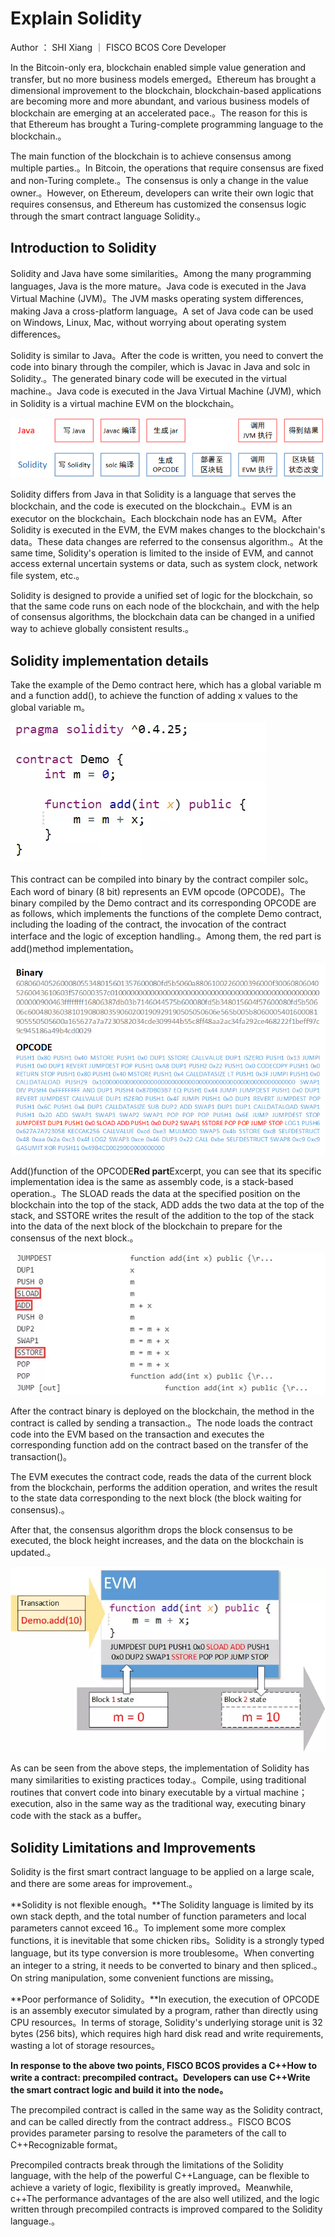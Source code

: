 # Explain Solidity

Author ： SHI Xiang ｜ FISCO BCOS Core Developer

In the Bitcoin-only era, blockchain enabled simple value generation and transfer, but no more business models emerged。Ethereum has brought a dimensional improvement to the blockchain, blockchain-based applications are becoming more and more abundant, and various business models of blockchain are emerging at an accelerated pace.。The reason for this is that Ethereum has brought a Turing-complete programming language to the blockchain.。

The main function of the blockchain is to achieve consensus among multiple parties.。In Bitcoin, the operations that require consensus are fixed and non-Turing complete.。The consensus is only a change in the value owner.。However, on Ethereum, developers can write their own logic that requires consensus, and Ethereum has customized the consensus logic through the smart contract language Solidity.。 

## Introduction to Solidity

Solidity and Java have some similarities。Among the many programming languages, Java is the more mature。Java code is executed in the Java Virtual Machine (JVM)。The JVM masks operating system differences, making Java a cross-platform language。A set of Java code can be used on Windows, Linux, Mac, without worrying about operating system differences。

Solidity is similar to Java。After the code is written, you need to convert the code into binary through the compiler, which is Javac in Java and solc in Solidity.。The generated binary code will be executed in the virtual machine.。Java code is executed in the Java Virtual Machine (JVM), which in Solidity is a virtual machine EVM on the blockchain。

![](../../../../images/articles/solidity_presensation/IMG_5440.PNG)

Solidity differs from Java in that Solidity is a language that serves the blockchain, and the code is executed on the blockchain.。EVM is an executor on the blockchain。Each blockchain node has an EVM。After Solidity is executed in the EVM, the EVM makes changes to the blockchain's data。These data changes are referred to the consensus algorithm.。At the same time, Solidity's operation is limited to the inside of EVM, and cannot access external uncertain systems or data, such as system clock, network file system, etc.。

Solidity is designed to provide a unified set of logic for the blockchain, so that the same code runs on each node of the blockchain, and with the help of consensus algorithms, the blockchain data can be changed in a unified way to achieve globally consistent results.。

## Solidity implementation details

Take the example of the Demo contract here, which has a global variable m and a function add(), to achieve the function of adding x values to the global variable m。

![](../../../../images/articles/solidity_presensation/IMG_5441.PNG)

This contract can be compiled into binary by the contract compiler solc。Each word of binary (8 bit) represents an EVM opcode (OPCODE)。The binary compiled by the Demo contract and its corresponding OPCODE are as follows, which implements the functions of the complete Demo contract, including the loading of the contract, the invocation of the contract interface and the logic of exception handling.。Among them, the red part is add()method implementation。

![](../../../../images/articles/solidity_presensation/IMG_5442.PNG)

Add()function of the OPCODE**Red part**Excerpt, you can see that its specific implementation idea is the same as assembly code, is a stack-based operation.。The SLOAD reads the data at the specified position on the blockchain into the top of the stack, ADD adds the two data at the top of the stack, and SSTORE writes the result of the addition to the top of the stack into the data of the next block of the blockchain to prepare for the consensus of the next block.。

![](../../../../images/articles/solidity_presensation/IMG_5443.PNG)

After the contract binary is deployed on the blockchain, the method in the contract is called by sending a transaction.。The node loads the contract code into the EVM based on the transaction and executes the corresponding function add on the contract based on the transfer of the transaction()。

The EVM executes the contract code, reads the data of the current block from the blockchain, performs the addition operation, and writes the result to the state data corresponding to the next block (the block waiting for consensus).。 

After that, the consensus algorithm drops the block consensus to be executed, the block height increases, and the data on the blockchain is updated.。

![](../../../../images/articles/solidity_presensation/IMG_5444.PNG)

As can be seen from the above steps, the implementation of Solidity has many similarities to existing practices today.。Compile, using traditional routines that convert code into binary executable by a virtual machine；execution, also in the same way as the traditional way, executing binary code with the stack as a buffer。

## Solidity Limitations and Improvements

Solidity is the first smart contract language to be applied on a large scale, and there are some areas for improvement.。

**Solidity is not flexible enough。**The Solidity language is limited by its own stack depth, and the total number of function parameters and local parameters cannot exceed 16.。To implement some more complex functions, it is inevitable that some chicken ribs。Solidity is a strongly typed language, but its type conversion is more troublesome。When converting an integer to a string, it needs to be converted to binary and then spliced.。On string manipulation, some convenient functions are missing。

**Poor performance of Solidity。**In execution, the execution of OPCODE is an assembly executor simulated by a program, rather than directly using CPU resources。In terms of storage, Solidity's underlying storage unit is 32 bytes (256 bits), which requires high hard disk read and write requirements, wasting a lot of storage resources。

**In response to the above two points, FISCO BCOS provides a C++How to write a contract: precompiled contract。Developers can use C++Write the smart contract logic and build it into the node。**

The precompiled contract is called in the same way as the Solidity contract, and can be called directly from the contract address.。FISCO BCOS provides parameter parsing to resolve the parameters of the call to C++Recognizable format。

Precompiled contracts break through the limitations of the Solidity language, with the help of the powerful C++Language, can be flexible to achieve a variety of logic, flexibility is greatly improved。Meanwhile, c++The performance advantages of the are also well utilized, and the logic written through precompiled contracts is improved compared to the Solidity language.。


